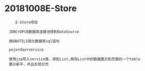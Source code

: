 # 20181008E-Store
         
         E-Store项目
      
      JDBC+DPCB数据库连接池得到DataSource
      
      用DBUTILS简化数据库sql语句
      
      pojo+dao+service
      
      使用jsp导入service类，得到List,再将List中的数据展示到页面的一个table         
      展示新平，并且实现分页
